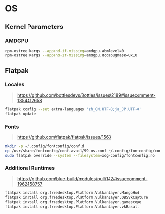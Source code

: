 # OS

## Kernel Parameters

### AMDGPU

```sh
rpm-ostree kargs --append-if-missing=amdgpu.abmlevel=0
rpm-ostree kargs --append-if-missing=amdgpu.dcdebugmask=0x10
```

## Flatpak

### Locales

> https://github.com/bottlesdevs/Bottles/issues/2189#issuecomment-1354412658

```sh
flatpak config --set extra-languages 'zh_CN.UTF-8;ja_JP.UTF-8'
flatpak update
```

### Fonts

> https://github.com/flatpak/flatpak/issues/1563

```sh
mkdir -p ~/.config/fontconfig/conf.d
cp /usr/share/fontconfig/conf.avail/99-os.conf ~/.config/fontconfig/conf.d/99-os.conf
sudo flatpak override --system --filesystem=xdg-config/fontconfig:ro
```

### Additional Runtimes

> https://github.com/blue-build/modules/pull/142#issuecomment-1962458757

```sh
flatpak install org.freedesktop.Platform.VulkanLayer.MangoHud
flatpak install org.freedesktop.Platform.VulkanLayer.OBSVkCapture
flatpak install org.freedesktop.Platform.VulkanLayer.gamescope
flatpak install org.freedesktop.Platform.VulkanLayer.vkBasalt
```
